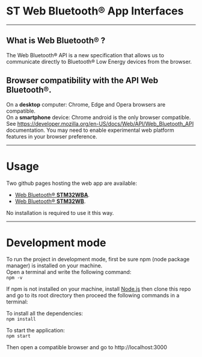 # **ST Web Bluetooth® App Interfaces**

***

## **What is Web Bluetooth® ?**
The Web Bluetooth® API is a new specification that allows us to communicate directly to Bluetooth® Low Energy devices from the browser. 


## **Browser compatibility with the API Web Bluetooth®.**

On a **desktop** computer: Chrome, Edge and Opera browsers are compatible.  
On a **smartphone** device: Chrome android is the only browser compatible.  
See https://developer.mozilla.org/en-US/docs/Web/API/Web_Bluetooth_API documentation.
You may need to enable experimental web platform features in your browser preference.

***

# **Usage**

Two github pages hosting the web app are available:
-   [Web Bluetooth® **STM32WBA**](https://AppliBLE.github.io/Web_Bluetooth_App_WBA "https://AppliBLE.github.io/Web_Bluetooth_App_WBA").
-   [Web Bluetooth® **STM32WB**](https://AppliBLE.github.io/Web_Bluetooth_App_WB "https://AppliBLE.github.io/Web_Bluetooth_App_WB").
  
No installation is required to use it this way.


***

# **Development mode**

To run the project in development mode, first be sure npm (node package manager) is installed on your machine.  
Open a terminal and write the following command:  
`npm -v` 

If npm is not installed on your machine, install [Node.js](https://nodejs.org/en/download/ "https://nodejs.org/en/download/") then clone this repo and go to its root directory then proceed the following commands in a terminal:  

To install all the dependencies:  
`npm install`

To start the application:  
`npm start`

Then open a compatible browser and go to http://localhost:3000
